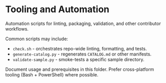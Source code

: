 # Tooling and Automation

Automation scripts for linting, packaging, validation, and other contributor workflows.

Common scripts may include:

- `check.sh` - orchestrates repo-wide linting, formatting, and tests.
- `generate-catalog.py` - regenerates `CATALOG.md` or other manifests.
- `validate-sample.py` - smoke-tests a specific sample directory.

Document usage and prerequisites in this folder. Prefer cross-platform tooling (Bash + PowerShell) where possible.
